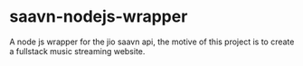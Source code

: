 # saavn-nodejs-wrapper
A node js wrapper for the jio saavn api, the motive of this project is to create a fullstack music streaming website.

